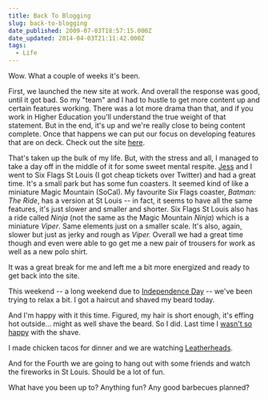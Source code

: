 ```yaml
---
title: Back To Blogging
slug: back-to-blogging
date_published: 2009-07-03T18:57:15.000Z
date_updated: 2014-04-03T21:11:42.000Z
tags:
  - Life
---
```


Wow. What a couple of weeks it's been.

First, we launched the new site at work. And overall the response was good, until it got bad. So my "team" and I had to hustle to get more content up and certain features working. There was a lot more drama than that, and if you work in Higher Education you'll understand the true weight of that statement. But in the end, it's up and we're really close to being content complete. Once that happens we can put our focus on developing features that are on deck. Check out the site [here](http://www.greenville.edu).

That's taken up the bulk of my life. But, with the stress and all, I managed to take a day off in the middle of it for some sweet mental respite. [Jess](https://waysideviolet.com) and I went to Six Flags St Louis (I got cheap tickets over Twitter) and had a great time. It's a small park but has some fun coasters. It seemed kind of like a miniature Magic Mountain (SoCal). My favourite Six Flags coaster, *Batman: The Ride*, has a version at St Louis -- in fact, it seems to have all the same features, it's just slower and smaller and shorter. Six Flags St Louis also has a ride called *Ninja* (not the same as the Magic Mountain *Ninja*) which is a miniature *Viper*. Same elements just on a smaller scale. It's also, again, slower but just as jerky and rough as *Viper.* Overall we had a great time though and even were able to go get me a new pair of trousers for work as well as a new polo shirt.

It was a great break for me and left me a bit more energized and ready to get back into the site.

This weekend -- a long weekend due to [Independence Day](http://en.wikipedia.org/wiki/Independence%20Day%20%28United%20States%29) -- we've been trying to relax a bit. I got a haircut and shaved my beard today.

And I'm happy with it this time. Figured, my hair is short enough, it's effing hot outside... might as well shave the beard. So I did. Last time I [wasn't so happy](http://www.flickr.com/photos/asilentthing/3357631977/) with the shave.

I made chicken tacos for dinner and we are watching [Leatherheads](http://www.imdb.com/title/tt0379865/).

And for the Fourth we are going to hang out with some friends and watch the fireworks in St Louis. Should be a lot of fun.

What have you been up to? Anything fun? Any good barbecues planned?
